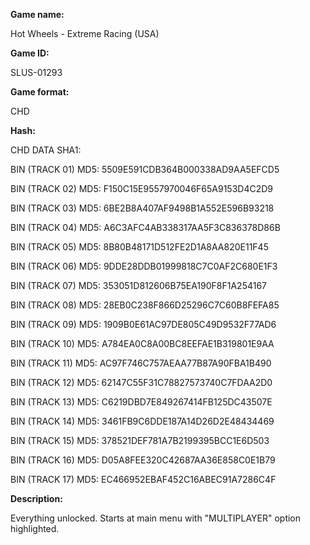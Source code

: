 **Game name:**

Hot Wheels - Extreme Racing (USA)

**Game ID:**

SLUS-01293

**Game format:**

CHD

**Hash:**

CHD DATA SHA1: 

BIN (TRACK 01) MD5: 5509E591CDB364B000338AD9AA5EFCD5

BIN (TRACK 02) MD5: F150C15E9557970046F65A9153D4C2D9

BIN (TRACK 03) MD5: 6BE2B8A407AF9498B1A552E596B93218

BIN (TRACK 04) MD5: A6C3AFC4AB338317AA5F3C836378D86B

BIN (TRACK 05) MD5: 8B80B48171D512FE2D1A8AA820E11F45

BIN (TRACK 06) MD5: 9DDE28DDB01999818C7C0AF2C680E1F3

BIN (TRACK 07) MD5: 353051D812606B75EA190F8F1A254167

BIN (TRACK 08) MD5: 28EB0C238F866D25296C7C60B8FEFA85

BIN (TRACK 09) MD5: 1909B0E61AC97DE805C49D9532F77AD6

BIN (TRACK 10) MD5: A784EA0C8A00BC8EEFAE1B319801E9AA

BIN (TRACK 11) MD5: AC97F746C757AEAA77B87A90FBA1B490

BIN (TRACK 12) MD5: 62147C55F31C78827573740C7FDAA2D0

BIN (TRACK 13) MD5: C6219DBD7E849267414FB125DC43507E

BIN (TRACK 14) MD5: 3461FB9C6DDE187A14D26D2E48434469

BIN (TRACK 15) MD5: 378521DEF781A7B2199395BCC1E6D503

BIN (TRACK 16) MD5: D05A8FEE320C42687AA36E858C0E1B79

BIN (TRACK 17) MD5: EC466952EBAF452C16ABEC91A7286C4F

**Description:**

Everything unlocked. Starts at main menu with "MULTIPLAYER" option highlighted.